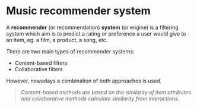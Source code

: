 # Music recommender system

A **recommender** (or recommendation) **system** (or engine) is a filtering system which aim is to predict a rating or preference a user would give to an item, eg. a film, a product, a song, etc.
  
There are two main types of recommender systems:

- Content-based filters
- Collaborative filters

However, nowadays a combination of both approaches is used.

> *Content-based methods are based on the similarity of item attributes and collaborative methods calculate similarity from 
> interactions*.
